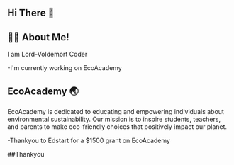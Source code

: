 ## Hi There 👋
## 👨‍💻 About Me!

I am Lord-Voldemort Coder 

-I'm currently working on EcoAcademy 

## EcoAcademy 🌏

EcoAcademy is dedicated to educating and empowering individuals about environmental sustainability. Our mission is to inspire students, teachers, and parents to make eco-friendly choices that positively impact our planet.

-Thankyou to Edstart for a $1500 grant on EcoAcademy

##Thankyou


